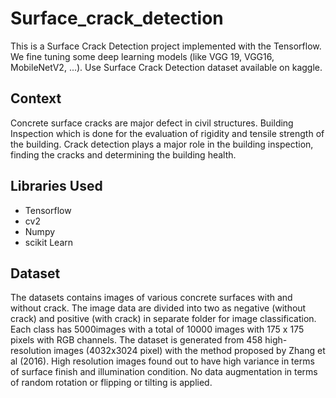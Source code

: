 # Surface_crack_detection
This is a Surface Crack Detection project implemented with the Tensorflow. We fine tuning some deep learning models (like VGG 19, VGG16, MobileNetV2, ...). Use Surface Crack Detection dataset available on kaggle.
## Context
Concrete surface cracks are major defect in civil structures. Building Inspection which is done for the evaluation of rigidity and tensile strength of the building. Crack detection plays a major role in the building inspection, finding the cracks and determining the building health.

## Libraries Used
* Tensorflow
* cv2
* Numpy
* scikit Learn

## Dataset
The datasets contains images of various concrete surfaces with and without crack. The image data are divided into two as negative (without crack) and positive (with crack) in separate folder for image classification. Each class has 5000images with a total of 10000 images with 175 x 175 pixels with RGB channels. The dataset is generated from 458 high-resolution images (4032x3024 pixel) with the method proposed by Zhang et al (2016). High resolution images found out to have high variance in terms of surface finish and illumination condition. No data augmentation in terms of random rotation or flipping or tilting is applied.
